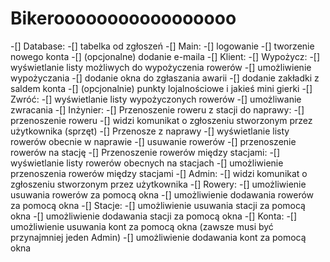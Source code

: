 # Bikerooooooooooooooooo
-[] Database:
  -[] tabelka od zgłoszeń
-[] Main:
  -[] logowanie
  -[] tworzenie nowego konta
  -[] (opcjonalne) dodanie e-maila
-[] Klient:
  -[] Wypożycz:
    -[] wyświetlanie listy możliwych do wypożyczenia rowerów
    -[] umożliwienie wypożyczania
    -[] dodanie okna do zgłaszania awarii
    -[] dodanie zakładki z saldem konta
    -[] (opcjonalnie) punkty lojalnościowe i jakieś mini gierki
  -[] Zwróć:
    -[] wyświetlanie listy wypożyczonych rowerów
    -[] umożliwanie zwracania
-[] Inżynier:
  -[] Przenoszenie roweru z stacji do naprawy:
    -[] przenoszenie roweru
    -[] widzi komunikat o zgłoszeniu stworzonym przez użytkownika (sprzęt)
  -[] Przenosze z naprawy
    -[] wyświetlanie listy rowerów obecnie w naprawie
    -[] usuwanie rowerów
    -[] przenoszenie rowerów na stację
  -[] Przenoszenie rowerów między stacjami:
    -[] wyświetlanie listy rowerów obecnych na stacjach
    -[] umożliwienie przenoszenia rowerów między stacjami
-[] Admin:
  -[] widzi komunikat o zgłoszeniu stworzonym przez użytkownika
  -[] Rowery:
    -[] umożliwienie usuwania rowerów za pomocą okna
    -[] umożliwienie dodawania rowerów za pomocą okna
  -[] Stacje:
    -[] umożliwienie usuwania stacji za pomocą okna
    -[] umożliwienie dodawania stacji za pomocą okna
  -[] Konta:
    -[] umożliwienie usuwania kont za pomocą okna (zawsze musi być przynajmniej jeden Admin)
    -[] umożliwienie dodawania kont za pomocą okna
